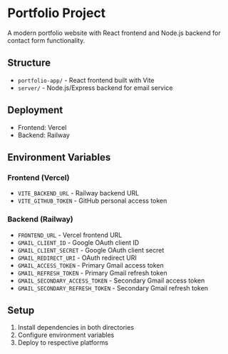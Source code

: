 # Portfolio Project

A modern portfolio website with React frontend and Node.js backend for contact form functionality.

## Structure

- `portfolio-app/` - React frontend built with Vite
- `server/` - Node.js/Express backend for email service

## Deployment

- Frontend: Vercel
- Backend: Railway

## Environment Variables

### Frontend (Vercel)
- `VITE_BACKEND_URL` - Railway backend URL
- `VITE_GITHUB_TOKEN` - GitHub personal access token

### Backend (Railway)
- `FRONTEND_URL` - Vercel frontend URL
- `GMAIL_CLIENT_ID` - Google OAuth client ID
- `GMAIL_CLIENT_SECRET` - Google OAuth client secret
- `GMAIL_REDIRECT_URI` - OAuth redirect URI
- `GMAIL_ACCESS_TOKEN` - Primary Gmail access token
- `GMAIL_REFRESH_TOKEN` - Primary Gmail refresh token
- `GMAIL_SECONDARY_ACCESS_TOKEN` - Secondary Gmail access token
- `GMAIL_SECONDARY_REFRESH_TOKEN` - Secondary Gmail refresh token

## Setup

1. Install dependencies in both directories
2. Configure environment variables
3. Deploy to respective platforms
